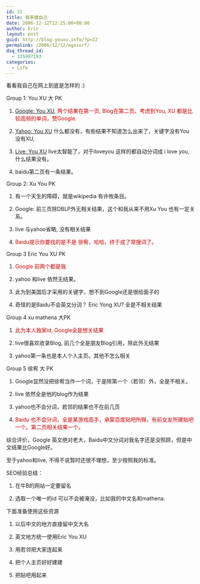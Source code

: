 ```yaml
---
id: 22
title: 我来搜自己
date: 2006-12-12T22:25:00+00:00
author: Eric
layout: post
guid: http://blog.youxu.info/?p=22
permalink: /2006/12/12/egosurf/
dsq_thread_id:
  - 335997193
categories:
  - Life
---
```

看看我自己在网上到底是怎样的 :)

Group 1: You XU 大 PK
  
1. [Google: You XU](http://www.google.com/search?q=you+xu), <span style="color: #cc0000">两个结果在第一页, Blog在第二页。考虑到You, XU 都是比较高频的单词，赞Google.</span>
  
2.  [Yahoo: You XU](http://search.yahoo.com/search?p=you+xu) 什么都没有，有些结果不知道怎么出来了，关键字没有You 没有XU,
  
3. [Live: You XU](http://search.live.com/results.aspx?q=you+xu) live太智能了，对于iloveyou 这样的都自动分词成 i love you, 什么结果没有。
  
4. baidu第二页有一条结果。

Group 2: Xu You PK
  
1. 有一个天生的障碍，就是wikipedia 有许攸条目。
  
2. Google: 前三页除DBLP外无相关结果，这个和我从来不用Xu You 也有一定关系。
  
3. live 与yahoo省略, 没有相关结果
  
4. <span style="color: #cc0000">Baidu提示你要找的是不是 徐宥，哈哈，终于成了常搜词了。</span>
  
Group 3 Eric You XU PK
  
1. <span style="color: #cc0000">Google 前两个都是我</span>
  
2. yahoo 和live 依然无结果。
  
3. 此为到美国后才采用的关键字，想不到Google还是很给面子的
  
4. 奇怪的是Baidu不会英文分词？ Eric Yong XU? 全是不相关结果

Group 4 xu mathena 大PK
  
1. <span style="color: #cc0000">此为本人独家id, Google全是想关结果</span>
  
2. live很喜欢收录Blog, 前几个全是朋友Blog引用，除此外无结果
  
3. yahoo第一条也是本人个人主页。其他不怎么相关

Group 5 徐宥 大 PK
  
1. Google显然没把徐宥当作一个词，于是除第一个（若邻）外，全是不相关。
  
2. live 依然全是他的blog作为结果
  
3. yahoo也不会分词，若邻的结果也不在前几页
  
4. <span style="color: #cc0000">Baidu 也不会分词，全是某游戏高手，承蒙百度贴吧所赐，有前女友所建贴吧一个。第二页相关结果一个。</span>
  
综合评价，Google 英文绝对老大，Baidu中文分词对我名字还是没照顾，但是中文结果比Google好。
  
至于yahoo和live, 不得不说暂时还很不理想，至少按照我的标准。

SEO经验总结：
  
1. 在牛B的网站一定要留名
  
2. 选取一个唯一的id 可以不会被淹没，比如我的中文名和mathena.

下面准备使用这些资源
  
1. 以后中文的地方直接留中文大名
  
2. 英文地方统一使用Eric You XU
  
3. 用若邻把大家连起来
  
4. 把个人主页好好建建
  
5. 把贴吧用起来